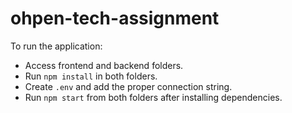 # ohpen-tech-assignment

To run the application:

- Access frontend and backend folders.
- Run `npm install` in both folders.
- Create `.env` and add the proper connection string.
- Run `npm start`  from both folders after installing dependencies.